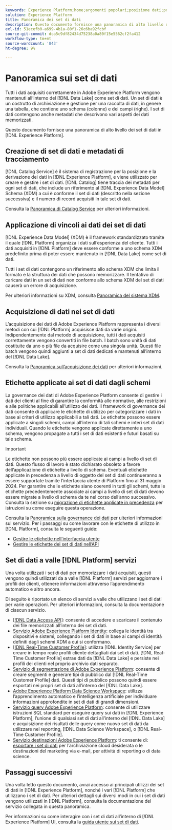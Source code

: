 ```yaml
---
keywords: Experience Platform;home;argomenti popolari;posizione dati;posizione dati;gestione dati;gestione dati;derivazione;tipo di dati;tipi di dati;tipi di dati;tipo di dati;home;popular topic;data location;Data Location;Data management;data management;Lineage;lineage;data type;data types;Data types;Data type
solution: Experience Platform
title: Panoramica dei set di dati
description: Questo documento fornisce una panoramica di alto livello dei set di dati in Experience Platform.
exl-id: 51ecefb0-a699-4b1a-80f1-26c6ba92fcbf
source-git-commit: dca5c9df82434d75238a0a80f15e5562cf2fa412
workflow-type: tm+mt
source-wordcount: '843'
ht-degree: 9%

---
```


# Panoramica sui set di dati

Tutti i dati acquisiti correttamente in Adobe Experience Platform vengono mantenuti all’interno del [!DNL Data Lake] come set di dati. Un set di dati è un costrutto di archiviazione e gestione per una raccolta di dati, in genere una tabella, che contiene uno schema (colonne) e dei campi (righe). I set di dati contengono anche metadati che descrivono vari aspetti dei dati memorizzati.

Questo documento fornisce una panoramica di alto livello dei set di dati in [!DNL Experience Platform].

## Creazione di set di dati e metadati di tracciamento

[!DNL Catalog Service] è il sistema di registrazione per la posizione e la derivazione dei dati in [!DNL Experience Platform], e viene utilizzato per creare e gestire i set di dati. [!DNL Catalog] tiene traccia dei metadati per ogni set di dati, che include un riferimento al [!DNL Experience Data Model] Schema (XDM) a cui è conforme il set di dati (descritto nella sezione successiva) e il numero di record acquisiti in tale set di dati.

Consulta la [Panoramica di Catalog Service](../home.md) per ulteriori informazioni.

## Applicazione di vincoli ai dati dei set di dati

[!DNL Experience Data Model] (XDM) è il framework standardizzato tramite il quale [!DNL Platform] organizza i dati sull’esperienza del cliente. Tutti i dati acquisiti in [!DNL Platform] deve essere conforme a uno schema XDM predefinito prima di poter essere mantenuto in [!DNL Data Lake] come set di dati.

Tutti i set di dati contengono un riferimento allo schema XDM che limita il formato e la struttura dei dati che possono memorizzare. Il tentativo di caricare dati in un set di dati non conforme allo schema XDM del set di dati causerà un errore di acquisizione.

Per ulteriori informazioni su XDM, consulta [Panoramica del sistema XDM](../../xdm/home.md).

## Acquisizione di dati nei set di dati

L’acquisizione dei dati di Adobe Experience Platform rappresenta i diversi metodi con cui [!DNL Platform] acquisisce dati da varie origini. Indipendentemente dal metodo di acquisizione, tutti i dati acquisiti correttamente vengono convertiti in file batch. I batch sono unità di dati costituite da uno o più file da acquisire come una singola unità. Questi file batch vengono quindi aggiunti a set di dati dedicati e mantenuti all’interno del [!DNL Data Lake].

Consulta la [Panoramica sull’acquisizione dei dati](../../ingestion/home.md) per ulteriori informazioni.

## Etichette applicate ai set di dati dagli schemi

La governance dei dati di Adobe Experience Platform consente di gestire i dati dei clienti al fine di garantire la conformità alle normative, alle restrizioni e alle politiche applicabili all’utilizzo dei dati. Il framework di governance dei dati consente di applicare le etichette di utilizzo per categorizzare i dati in base ai criteri di utilizzo applicabili a tali dati. Le etichette possono essere applicate a singoli schemi, campi all’interno di tali schemi e interi set di dati individuali. Quando le etichette vengono applicate direttamente a uno schema, vengono propagate a tutti i set di dati esistenti e futuri basati su tale schema.

>[!IMPORTANT]
>
>Le etichette non possono più essere applicate ai campi a livello di set di dati. Questo flusso di lavoro è stato dichiarato obsoleto a favore dell’applicazione di etichette a livello di schema. Eventuali etichette applicate in precedenza a livello di oggetto del set di dati continueranno a essere supportate tramite l’interfaccia utente di Platform fino al 31 maggio 2024. Per garantire che le etichette siano coerenti in tutti gli schemi, tutte le etichette precedentemente associate ai campi a livello di set di dati devono essere migrate a livello di schema da te nel corso dell’anno successivo. Consulta la sezione su [migrazione di etichette applicate in precedenza](../../data-governance/e2e.md#migrate-labels) per istruzioni su come eseguire questa operazione.

Consulta la [Panoramica sulla governance dei dati](../../data-governance/home.md) per ulteriori informazioni sul servizio. Per i passaggi su come lavorare con le etichette di utilizzo in [!DNL Platform], consulta le seguenti guide:

* [Gestire le etichette nell’interfaccia utente](../../data-governance/labels/user-guide.md)
* [Gestire le etichette dei set di dati nell’API](../../data-governance/labels/dataset-api.md)

## Set di dati a valle [!DNL Platform] servizi

Una volta utilizzati i set di dati per memorizzare i dati acquisiti, questi vengono quindi utilizzati da a valle [!DNL Platform] servizi per aggiornare i profili dei clienti, ottenere informazioni attraverso l’apprendimento automatico e altro ancora.

Di seguito è riportato un elenco di servizi a valle che utilizzano i set di dati per varie operazioni. Per ulteriori informazioni, consulta la documentazione di ciascun servizio.

* [[!DNL Data Access API]](../../data-access/home.md): consente di accedere e scaricare il contenuto dei file memorizzati all’interno dei set di dati.
* [Servizio Adobe Experience Platform Identity](../../identity-service/home.md): collega le identità tra dispositivi e sistemi, collegando i set di dati in base ai campi di identità definiti dagli schemi XDM a cui si conformano.
* [[!DNL Real-Time Customer Profile]](../../profile/home.md): utilizza [!DNL Identity Service] per creare in tempo reale profili cliente dettagliati dai set di dati. [!DNL Real-Time Customer Profile] estrae dati da [!DNL Data Lake] e persiste nei profili dei clienti nel proprio archivio dati separato.
* [Servizio di segmentazione di Adobe Experience Platform](../../segmentation/home.md): consente di creare segmenti e generare tipi di pubblico dal [!DNL Real-Time Customer Profile] dati. Questi tipi di pubblico possono quindi essere esportati nei propri set di dati all’interno del [!DNL Data Lake].
* [Adobe Experience Platform Data Science Workspace](../../data-science-workspace/home.md): utilizza l’apprendimento automatico e l’intelligenza artificiale per individuare informazioni approfondite in set di dati di grandi dimensioni.
* [Servizio query Adobe Experience Platform](../../query-service/home.md): consente di utilizzare istruzioni SQL standard per eseguire query sui dati in [!DNL Experience Platform], l’unione di qualsiasi set di dati all’interno del [!DNL Data Lake] e acquisizione dei risultati delle query come nuovo set di dati da utilizzare nel reporting, [!DNL Data Science Workspace], o [!DNL Real-Time Customer Profile].
* [Servizio destinazioni Adobe Experience Platform](../../destinations/home.md): ti consente di: [esportare i set di dati](/help/destinations/ui/export-datasets.md) per l’archiviazione cloud desiderata o le destinazioni del marketing via e-mail, per attività di reporting o di data science.

## Passaggi successivi

Una volta letto questo documento, avrai accesso ai principali utilizzi dei set di dati in [!DNL Experience Platform], nonché i vari [!DNL Platform] che utilizzano i set di dati. Per ulteriori dettagli sui diversi modi in cui i set di dati vengono utilizzati in [!DNL Platform], consulta la documentazione del servizio collegata in questa panoramica.

Per informazioni su come interagire con i set di dati all’interno di [!DNL Experience Platform] UI, consulta la [guida utente sui set di dati](user-guide.md).
